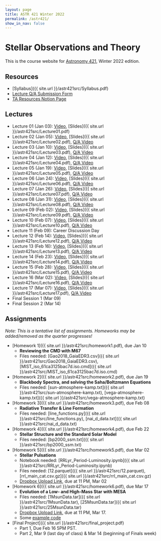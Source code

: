 ```yaml
---
layout: page
title: ASTR 421 Winter 2022
permalink: /astr421/
show_in_nav: false
---
```


# Stellar Observations and Theory

This is the course website for [Astronomy 421](https://sdb.admin.uw.edu/timeschd/uwnetid/sln.asp?QTRYR=WIN+2022&SLN=21953), Winter 2022 edition. 


## Resources
- [Syllabus]({{ site.url }}/astr421src/Syllabus.pdf)
- [Lecture Q/A Submission Form](https://docs.google.com/forms/d/e/1FAIpQLScAYYYZDeS4V_h4dcz-P64grCJIHdX_LYbV9NL_AZc3oLU-FA/viewform?usp=sf_link)
- [TA Resources Notion Page](https://astro-andy-uw.notion.site/astro-andy-uw/ASTR-421-TA-Resources-25fff6002f2c46f9bc9f9e15df9b9202)

## Lectures
- Lecture 01 (Jan 03): [Video](https://www.youtube.com/watch?v=p5D4WcyPFtI), [Slides]({{ site.url }}/astr421src/Lecture01.pdf)
- Lecture 02 (Jan 05): [Video](https://www.youtube.com/watch?v=6Ho8Y7keVNA), [Slides]({{ site.url }}/astr421src/Lecture02.pdf), [Q/A Video](https://youtu.be/SM7xK1gpCKI)
- Lecture 03 (Jan 10): [Video](https://youtu.be/HAhUThoQLUc), [Slides]({{ site.url }}/astr421src/Lecture03.pdf), [Q/A Video](https://www.youtube.com/watch?v=VVcNFihEa9g)
- Lecture 04 (Jan 12): [Video](https://www.youtube.com/watch?v=UVtME9CgW54), [Slides]({{ site.url }}/astr421src/Lecture04.pdf), [Q/A Video](https://www.youtube.com/watch?v=ssO-csTiZTE)
- Lecture 05 (Jan 19): [Video](https://www.youtube.com/watch?v=8crPJUtNoXE), [Slides]({{ site.url }}/astr421src/Lecture05.pdf), [Q/A Video](https://www.youtube.com/watch?v=WJn6jY5DoIQ)
- Lecture 06 (Jan 24): [Video](https://www.youtube.com/watch?v=Se7sVX2Gblc), [Slides]({{ site.url }}/astr421src/Lecture06.pdf), [Q/A Video](https://www.youtube.com/watch?v=1RBD1r4kzXo)
- Lecture 07 (Jan 26): [Video](https://www.youtube.com/watch?v=slS0ZBMNx2M), [Slides]({{ site.url }}/astr421src/Lecture07.pdf), [Q/A Video](https://www.youtube.com/watch?v=qU4JfAy3ZFA)
- Lecture 08 (Jan 31): [Video](https://www.youtube.com/watch?v=_srXTzh3FiU), [Slides]({{ site.url }}/astr421src/Lecture08.pdf), [Q/A Video](https://www.youtube.com/watch?v=Kimyo0y3KXk)
- Lecture 09 (Feb 02): [Video](https://www.youtube.com/watch?v=JN0NeL2-KKY), [Slides]({{ site.url }}/astr421src/Lecture09.pdf), [Q/A Video](https://www.youtube.com/watch?v=pR4SkXL6CZI)
- Lecture 10 (Feb 07): [Video](https://www.youtube.com/watch?v=4mFMaWgK_yA), [Slides]({{ site.url }}/astr421src/Lecture10.pdf), [Q/A Video](https://www.youtube.com/watch?v=hIiyZSNrqow)
- Lecture 11 (Feb 09): Career Discussion Day
- Lecture 12 (Feb 14): [Video](https://www.youtube.com/watch?v=BbiF7C4kHjs), [Slides]({{ site.url }}/astr421src/Lecture12.pdf), [Q/A Video](https://www.youtube.com/watch?v=yHwKlgwjOC0)
- Lecture 13 (Feb 16): [Video](https://www.youtube.com/watch?v=HKEHN2abLtg), [Slides]({{ site.url }}/astr421src/Lecture13.pdf), [Q/A Video](https://www.youtube.com/watch?v=FCf02QAe-_I)
- Lecture 14 (Feb 23): [Video](https://www.youtube.com/watch?v=O9-GaYgKEoI), [Slides]({{ site.url }}/astr421src/Lecture14.pdf), [Q/A Video](https://www.youtube.com/watch?v=WrK97aTD_so)
- Lecture 15 (Feb 28): [Video](https://www.youtube.com/watch?v=_RhmJb2s59Q), [Slides]({{ site.url }}/astr421src/Lecture15.pdf), [Q/A Video](https://www.youtube.com/watch?v=PxEEizZF_eA)
- Lecture 16 (Mar 02): [Video](https://www.youtube.com/watch?v=Hkh6ZC8iRtg), [Slides]({{ site.url }}/astr421src/Lecture16.pdf), [Q/A Video](https://www.youtube.com/watch?v=wJFAKZ77dH4)
- Lecture 17 (Mar 07): [Video](https://www.youtube.com/watch?v=ZaYlAKEXAhE), [Slides]({{ site.url }}/astr421src/Lecture17.pdf), [Q/A Video](https://www.youtube.com/watch?v=2uZ6SIpBk80)
- Final Session 1 (Mar 09)
- Final Session 2 (Mar 14)


## Assignments
*Note: This is a tentative list of assignments. Homeworks may be added/removed as the quarter progresses!*

- [Homework 1]({{ site.url }}/astr421src/homework1.pdf), due Jan 10
	- **Reviewing the CMD with M67**
	- Files needed: [Gao2018_GaiaEDR3.csv]({{ site.url }}/astr421src/Gao2018_GaiaEDR3.csv), [MIST_iso_61ca3125bac7d.iso.cmd]({{ site.url }}/astr421src/MIST_iso_61ca3125bac7d.iso.cmd)
- [Homework 2]({{ site.url }}/astr421src/homework2.pdf), due Jan 19
	- **Blackbody Spectra, and solving the Saha/Boltzmann Equations**
	- Files needed: [sun-atmosphere-kamp.txt]({{ site.url }}/astr421src/sun-atmosphere-kamp.txt), [vega-atmosphere-kamp.txt]({{ site.url }}/astr421src/vega-atmosphere-kamp.txt)
- [Homework 3]({{ site.url }}/astr421src/homework3.pdf), due Feb 08
	- **Radiative Transfer & Line Formation**
	- Files needed: [line_functions.py]({{ site.url }}/astr421src/line_functions.py),  [nai_d_data.txt]({{ site.url }}/astr421src/nai_d_data.txt)
- [Homework 4]({{ site.url }}/astr421src/homework4.pdf), due Feb 22
	- **Stellar Structure and the Standard Solar Model**
	- Files needed: [bp2000_ssm.txt]({{ site.url }}/astr421src/bp2000_ssm.txt)
- [Homework 5]({{ site.url }}/astr421src/homework5.pdf), due Mar 02
	- **Stellar Pulsations**
	- Notebook needed: [RRLyr_Period-Luminosity.ipynb]({{ site.url }}/astr421src/RRLyr_Period-Luminosity.ipynb)
	- Files needed: [12.parquet]({{ site.url }}/astr421src/12.parquet), [rrl_main_cat.csv.gz]({{ site.url }}/astr421src/rrl_main_cat.csv.gz)
	- [Dropbox Upload Link](https://www.dropbox.com/request/gHoOSBD9HkHX6psd14AB), due at 11 PM, Mar 02
- [Homework 6]({{ site.url }}/astr421src/homework6.pdf), due Mar 17
	- **Evolution of a Low- and High-Mass Star with MESA**
	- Files needed: [1MsunData.tar]({{ site.url }}/astr421src/1MsunData.tar), [25MsunData.tar]({{ site.url }}/astr421src/25MsunData.tar)
	- [Dropbox Upload Link](https://www.dropbox.com/request/S1FGtCmlGK0HGAN5Nrgb), due at 11 PM, Mar 17.
	- Some [example code](https://gist.github.com/jradavenport/bbd6c6874f263e217c2963bda85f7fa3)
- [Final Project]({{ site.url }}/astr421src/final_project.pdf)
	- Part 1, Due Feb 16 5PM PST.
	- Part 2, Mar 9 (last day of class) & Mar 14 (beginning of Finals week)
